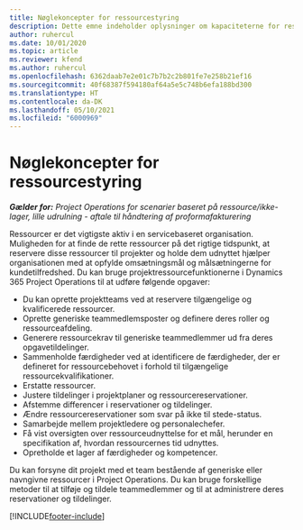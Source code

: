 ```yaml
---
title: Nøglekoncepter for ressourcestyring
description: Dette emne indeholder oplysninger om kapaciteterne for ressourcestyring i Microsoft Dynamics Project Operations.
author: ruhercul
ms.date: 10/01/2020
ms.topic: article
ms.reviewer: kfend
ms.author: ruhercul
ms.openlocfilehash: 6362daab7e2e01c7b7b2c2b801fe7e258b21ef16
ms.sourcegitcommit: 40f68387f594180af64a5e5c748b6efa188bd300
ms.translationtype: HT
ms.contentlocale: da-DK
ms.lasthandoff: 05/10/2021
ms.locfileid: "6000969"
---
```

# <a name="resource-management-key-concepts"></a>Nøglekoncepter for ressourcestyring

_**Gælder for:** Project Operations for scenarier baseret på ressource/ikke-lager, lille udrulning - aftale til håndtering af proformafakturering_

Ressourcer er det vigtigste aktiv i en servicebaseret organisation. Muligheden for at finde de rette ressourcer på det rigtige tidspunkt, at reservere disse ressourcer til projekter og holde dem udnyttet hjælper organisationen med at opfylde omsætningsmål og målsætningerne for kundetilfredshed. Du kan bruge projektressourcefunktionerne i Dynamics 365 Project Operations til at udføre følgende opgaver:

- Du kan oprette projektteams ved at reservere tilgængelige og kvalificerede ressourcer.
- Oprette generiske teammedlemsposter og definere deres roller og ressourceafdeling.
- Generere ressourcekrav til generiske teammedlemmer ud fra deres opgavetildelinger.
- Sammenholde færdigheder ved at identificere de færdigheder, der er defineret for ressourcebehovet i forhold til tilgængelige ressourcekvalifikationer.
- Erstatte ressourcer.
- Justere tildelinger i projektplaner og ressourcereservationer.
- Afstemme differencer i reservationer og tildelinger.
- Ændre ressourcereservationer som svar på ikke til stede-status.
- Samarbejde mellem projektledere og personalechefer.
- Få vist oversigten over ressourceudnyttelse for et mål, herunder en specifikation af, hvordan ressourcernes tid udnyttes.
- Opretholde et lager af færdigheder og kompetencer.


Du kan forsyne dit projekt med et team bestående af generiske eller navngivne ressourcer i Project Operations. Du kan bruge forskellige metoder til at tilføje og tildele teammedlemmer og til at administrere deres reservationer og tildelinger. 


[!INCLUDE[footer-include](../includes/footer-banner.md)]